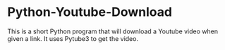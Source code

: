 # Python-Youtube-Download
This is a short Python program that will download a Youtube video when given a link.
It uses Pytube3 to get the video.
